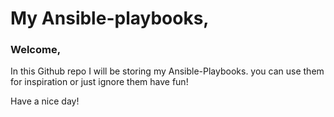 # My Ansible-playbooks,

### Welcome,
In this Github repo I will be storing my Ansible-Playbooks.
you can use them for inspiration or just ignore them have fun!
<br/>

Have a nice day!
